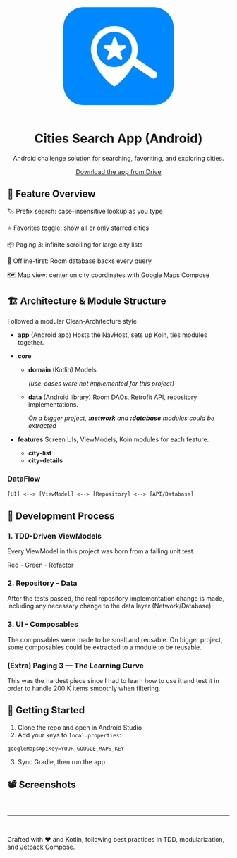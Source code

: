 <div align="center"> 
<img src="screenshots/app_icon.png" alt="city-search" width="250"/>
<br></br>
<h1>Cities Search App (Android)</h1> 
<p>Android challenge solution for searching, favoriting, and exploring cities.</p> 
<a href="https://drive.google.com/file/d/17-sBxo48FReo_HAjdGBFxwQe8Or6zcUj/view?usp=sharing">Download the app from Drive</a>
</div>


## 📱 Feature Overview

🏷 Prefix search: case-insensitive lookup as you type

⭐ Favorites toggle: show all or only starred cities

📦 Paging 3: infinite scrolling for large city lists

💾 Offline-first: Room database backs every query

🗺 Map view: center on city coordinates with Google Maps Compose

## 🏗 Architecture & Module Structure
Followed a modular Clean-Architecture style

- **app** (Android app)
Hosts the NavHost, sets up Koin, ties modules together.

- **core**
    - **domain** (Kotlin)
    Models
    
        *(use-cases were not implemented for this project)*

    - **data** (Android library)
    Room DAOs, Retrofit API, repository implementations.

        *On a bigger project, **:network** and **:database** modules could be extracted*

- **features** Screen UIs, ViewModels, Koin modules for each feature.
    - **city-list** 
    - **city-details**

### DataFlow
```
[UI] <--> [ViewModel] <--> [Repository] <--> [API/Database]
```

## 🧪 Development Process
### 1. TDD-Driven ViewModels
Every ViewModel in this project was born from a failing unit test.

Red - Green - Refactor


### 2. Repository - Data
After the tests passed, the real repository implementation change is made, including any necessary change to the data layer (Network/Database)

### 3. UI - Composables
The composables were made to be small and reusable.
On bigger project, some composables could be extracted to a module to be reusable.



### (Extra) Paging 3 — The Learning Curve
This was the hardest piece since I had to learn how to use it and test it in order to handle 200 K items smoothly when filtering.

## 🏁 Getting Started

1. Clone the repo and open in Android Studio
2. Add your keys to `local.properties`:
```
googleMapsApiKey=YOUR_GOOGLE_MAPS_KEY
```
3. Sync Gradle, then run the app

## 📽️ Screenshots


<br>

-----
<br>

Crafted with ❤️ and Kotlin, following best practices in TDD, modularization, and Jetpack Compose.
